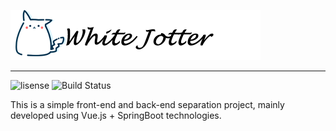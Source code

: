 ![wjlogo.png](https://raw.githubusercontent.com/realdonald1994/blog-resources/master/img/blog.png)

---

![lisense](https://img.shields.io/github/license/Antabot/White-Jotter-Vue)
![Build Status](https://www.travis-ci.org/Antabot/White-Jotter-Vue.svg?branch=master)


This is a simple front-end and back-end separation project, mainly developed using Vue.js + SpringBoot technologies.
